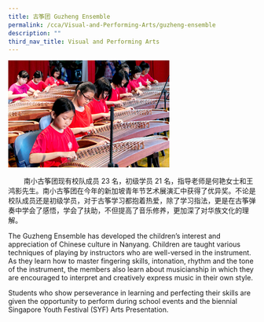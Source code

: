 ```yaml
---
title: 古筝团 Guzheng Ensemble
permalink: /cca/Visual-and-Performing-Arts/guzheng-ensemble
description: ""
third_nav_title: Visual and Performing Arts
---
```

<img src="/images/Guzheng.jpeg" 
     style="width:65%">


<p>&nbsp; &nbsp; &nbsp; &nbsp; 南小古筝团现有校队成员 23 名，初级学员 21 名，指导老师是何艳女士和王鸿影先生。南小古筝团在今年的新加坡青年节艺术展演汇中获得了优异奖。不论是校队成员还是初级学员，对于古筝学习都抱着热爱，除了学习指法，更是在古筝弹奏中学会了感悟，学会了扶助，不但提高了音乐修养，更加深了对华族文化的理解。</p>
<p>The Guzheng Ensemble has developed the children&rsquo;s interest and appreciation of Chinese culture in Nanyang. Children are taught various techniques of playing by instructors who are well-versed in the instrument. As they learn how to master fingering skills, intonation, rhythm and the tone of the instrument, the members also learn about musicianship in which they are encouraged to interpret and creatively express music in their own style.</p>
<p>Students who show perseverance in learning and perfecting their skills are given the opportunity to perform during school events and the biennial Singapore Youth Festival (SYF) Arts Presentation.</p>